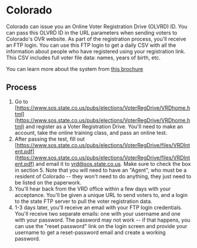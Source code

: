 # Colorado

Colorado can issue you an Online Voter Registration Drive (OLVRD) ID. You can
pass this OLVRD ID in the URL parameters when sending voters to Colorado's OVR
website. As part of the registration process, you'll receive an FTP login.
You can use this FTP login to get a daily CSV with all the information about
people who have registered using your registration link. This CSV includes
full voter file data: names, years of birth, etc.

You can learn more about the system from [this brochure](https://www.sos.state.co.us/pubs/elections/VoterRegDrive/files/OnlineVRDBrochure.pdf)

## Process

1. Go to [https://www.sos.state.co.us/pubs/elections/VoterRegDrive/VRDhome.html](https://www.sos.state.co.us/pubs/elections/VoterRegDrive/VRDhome.html) and register as a Voter Registration Drive. You'll need to make an account, take the online training class, and pass an online test.
2. After passing the test, fill out [https://www.sos.state.co.us/pubs/elections/VoterRegDrive/files/VRDIntent.pdf](https://www.sos.state.co.us/pubs/elections/VoterRegDrive/files/VRDIntent.pdf) and email it to vrd@sos.state.co.us. Make sure to check the box in section 5. Note that you will need to have an "Agent", who must be a resident of Colorado -- they won't need to do anything, they just need to be listed on the paperwork.
3. You'll hear back from the VRD office within a few days with your acceptance. You'll be given a unique URL to send voters to, and a login to the state FTP server to pull the voter registration data.
4. 1-3 days later, you'll receive an email with your FTP login credentials. You'll receive two separate emails: one with your username and one with your password. The password may not work -- if that happens, you can use the "reset password" link on the login screen and provide your username to get a reset-password email and create a working password.

